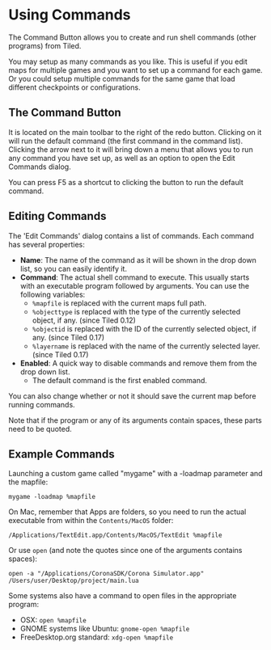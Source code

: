 # Using Commands

The Command Button allows you to create and run shell commands (other programs) from Tiled.

You may setup as many commands as you like. This is useful if you edit maps for multiple games and you want to set up a command for each game. Or you could setup multiple commands for the same game that load different checkpoints or configurations.

## The Command Button

It is located on the main toolbar to the right of the redo button. Clicking on it will run the default command (the first command in the command list). Clicking the arrow next to it will bring down a menu that allows you to run any command you have set up, as well as an option to open the Edit Commands dialog.

You can press F5 as a shortcut to clicking the button to run the default command.

## Editing Commands

The 'Edit Commands' dialog contains a list of commands. Each command has several properties:

* **Name**: The name of the command as it will be shown in the drop down list, so you can easily identify it.
* **Command**: The actual shell command to execute. This usually starts with an executable program followed by arguments. You can use the following variables:
    + `%mapfile` is replaced with the current maps full path.
    + `%objecttype` is replaced with the type of the currently selected object, if any. (since Tiled 0.12)
    + `%objectid` is replaced with the ID of the currently selected object, if any. (since Tiled 0.17)
    * `%layername` is replaced with the name of the currently selected layer. (since Tiled 0.17)
* **Enabled**: A quick way to disable commands and remove them from the drop down list.
    + The default command is the first enabled command.

You can also change whether or not it should save the current map before running commands.

Note that if the program or any of its arguments contain spaces, these parts need to be quoted.

## Example Commands

Launching a custom game called "mygame" with a -loadmap parameter and the mapfile:

    mygame -loadmap %mapfile

On Mac, remember that Apps are folders, so you need to run the actual executable from within the `Contents/MacOS` folder:

    /Applications/TextEdit.app/Contents/MacOS/TextEdit %mapfile

Or use `open` (and note the quotes since one of the arguments contains spaces):

    open -a "/Applications/CoronaSDK/Corona Simulator.app" /Users/user/Desktop/project/main.lua

Some systems also have a command to open files in the appropriate program:

* OSX: `open %mapfile`
* GNOME systems like Ubuntu: `gnome-open %mapfile`
* FreeDesktop.org standard: `xdg-open %mapfile`
